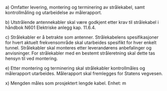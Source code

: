 a) Omfatter levering, montering og terminering av strålekabel, samt kontrollmåling og utarbeidelse av målerapport.

b) Utstrålende antennekabler skal være godkjent etter krav til strålekabel i håndbok N601 Elektriske anlegg kap. 11.6.4.

c) Strålekabler er å betrakte som antenner. Strålekabelens spesifikasjoner for hvert aktuelt frekvensområde skal utarbeides spesifikt for hver enkelt tunnel. Strålekabler skal monteres etter leverandørens anbefalinger og anvisninger. For strålekabler med en bestemt stråleretning skal dette tas hensyn til ved montering.

e) Etter montering og terminering skal strålekabler kontrollmåles og målerapport utarbeides. Målerapport skal fremlegges for Statens vegvesen.

x) Mengden måles som prosjektert lengde kabel. Enhet: m

